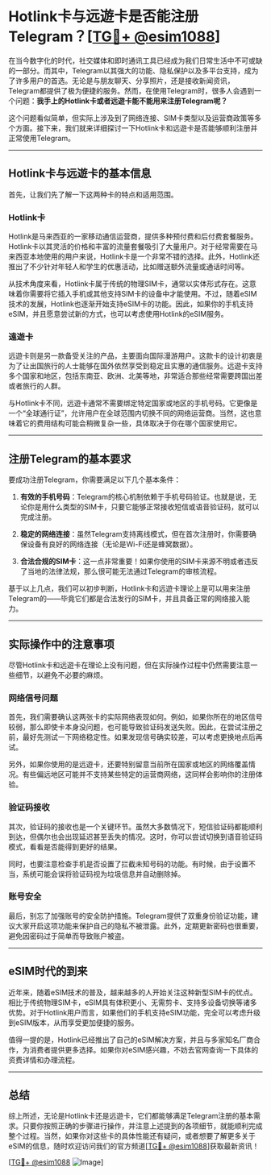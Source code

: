 # Hotlink卡与远遊卡是否能注册Telegram？[[TG💪+ @esim1088](https://t.me/s/esim1088)]

在当今数字化的时代，社交媒体和即时通讯工具已经成为我们日常生活中不可或缺的一部分。而其中，Telegram以其强大的功能、隐私保护以及多平台支持，成为了许多用户的首选。无论是与朋友聊天、分享照片，还是接收新闻资讯，Telegram都提供了极为便捷的服务。然而，在使用Telegram时，很多人会遇到一个问题：**我手上的Hotlink卡或者远遊卡能不能用来注册Telegram呢？**

这个问题看似简单，但实际上涉及到了网络连接、SIM卡类型以及运营商政策等多个方面。接下来，我们就来详细探讨一下Hotlink卡和远遊卡是否能够顺利注册并正常使用Telegram。

---

## Hotlink卡与远遊卡的基本信息

首先，让我们先了解一下这两种卡的特点和适用范围。

### Hotlink卡

Hotlink是马来西亚的一家移动通信运营商，提供多种预付费和后付费套餐服务。Hotlink卡以其灵活的价格和丰富的流量套餐吸引了大量用户。对于经常需要在马来西亚本地使用的用户来说，Hotlink卡是一个非常不错的选择。此外，Hotlink还推出了不少针对年轻人和学生的优惠活动，比如赠送额外流量或通话时间等。

从技术角度来看，Hotlink卡属于传统的物理SIM卡，通常以实体形式存在。这意味着你需要将它插入手机或其他支持SIM卡的设备中才能使用。不过，随着eSIM技术的发展，Hotlink也逐渐开始支持eSIM卡的功能。因此，如果你的手机支持eSIM，并且愿意尝试新的方式，也可以考虑使用Hotlink的eSIM服务。

### 遠遊卡

远遊卡则是另一款备受关注的产品，主要面向国际漫游用户。这款卡的设计初衷是为了让出国旅行的人士能够在国外依然享受到稳定且实惠的通信服务。远遊卡支持多个国家和地区，包括东南亚、欧洲、北美等地，非常适合那些经常需要跨国出差或者旅行的人群。

与Hotlink卡不同，远遊卡通常不需要绑定特定国家或地区的手机号码。它更像是一个“全球通行证”，允许用户在全球范围内切换不同的网络运营商。当然，这也意味着它的费用结构可能会稍微复杂一些，具体取决于你在哪个国家使用它。

---

## 注册Telegram的基本要求

要成功注册Telegram，你需要满足以下几个基本条件：

1. **有效的手机号码**：Telegram的核心机制依赖于手机号码验证。也就是说，无论你是用什么类型的SIM卡，只要它能够正常接收短信或语音验证码，就可以完成注册。
   
2. **稳定的网络连接**：虽然Telegram支持离线模式，但在首次注册时，你需要确保设备有良好的网络连接（无论是Wi-Fi还是蜂窝数据）。

3. **合法合规的SIM卡**：这一点非常重要！如果你使用的SIM卡来源不明或者违反了当地的法律法规，那么很可能无法通过Telegram的审核流程。

基于以上几点，我们可以初步判断，Hotlink卡和远遊卡理论上是可以用来注册Telegram的——毕竟它们都是合法发行的SIM卡，并且具备正常的网络接入能力。

---

## 实际操作中的注意事项

尽管Hotlink卡和远遊卡在理论上没有问题，但在实际操作过程中仍然需要注意一些细节，以避免不必要的麻烦。

### 网络信号问题

首先，我们需要确认这两张卡的实际网络表现如何。例如，如果你所在的地区信号较弱，那么即使卡本身没问题，也可能导致验证码发送失败。因此，在尝试注册之前，最好先测试一下网络稳定性。如果发现信号确实较差，可以考虑更换地点后再试。

另外，如果你使用的是远遊卡，还要特别留意当前所在国家或地区的网络覆盖情况。有些偏远地区可能并不支持某些特定的运营商网络，这同样会影响你的注册体验。

### 验证码接收

其次，验证码的接收也是一个关键环节。虽然大多数情况下，短信验证码都能顺利到达，但偶尔也会出现延迟甚至丢失的情况。这时，你可以尝试切换到语音验证码模式，看看是否能得到更好的结果。

同时，也要注意检查手机是否设置了拦截未知号码的功能。有时候，由于设置不当，系统可能会误将验证码视为垃圾信息并自动删除掉。

### 账号安全

最后，别忘了加强账号的安全防护措施。Telegram提供了双重身份验证功能，建议大家开启这项功能来保护自己的隐私不被泄露。此外，定期更新密码也很重要，避免因密码过于简单而导致账户被盗。

---

## eSIM时代的到来

近年来，随着eSIM技术的普及，越来越多的人开始关注这种新型SIM卡的优点。相比于传统物理SIM卡，eSIM具有体积更小、无需剪卡、支持多设备切换等诸多优势。对于Hotlink用户而言，如果他们的手机支持eSIM功能，完全可以考虑升级到eSIM版本，从而享受更加便捷的服务。

值得一提的是，Hotlink已经推出了自己的eSIM解决方案，并且与多家知名厂商合作，为消费者提供更多选择。如果你对eSIM感兴趣，不妨去官网查询一下具体的资费详情和办理流程。

---

## 总结

综上所述，无论是Hotlink卡还是远遊卡，它们都能够满足Telegram注册的基本需求。只要你按照正确的步骤进行操作，并注意上述提到的各项细节，就能顺利完成整个过程。当然，如果你对这些卡的具体性能还有疑问，或者想要了解更多关于eSIM的信息，随时欢迎访问我们的官方频道[[TG💪+ @esim1088](https://t.me/s/esim1088)]获取最新资讯！

[[TG💪+ @esim1088](https://t.me/s/esim1088) ![Image](https://i.postimg.cc/4NQfJmqS/Snipaste-2025-05-13-00-14-12.png)]